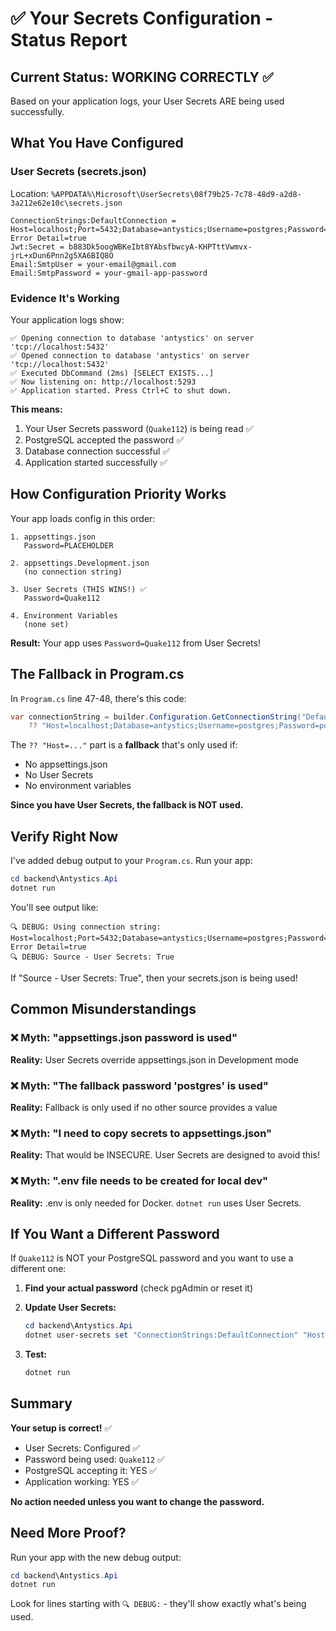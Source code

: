 # ✅ Your Secrets Configuration - Status Report

## Current Status: **WORKING CORRECTLY** ✅

Based on your application logs, your User Secrets ARE being used successfully.

## What You Have Configured

### User Secrets (secrets.json)
Location: `%APPDATA%\Microsoft\UserSecrets\08f79b25-7c78-48d9-a2d8-3a212e62e10c\secrets.json`

```
ConnectionStrings:DefaultConnection = Host=localhost;Port=5432;Database=antystics;Username=postgres;Password=Quake112;Include Error Detail=true
Jwt:Secret = b883Dk5oogWBKeIbt8YAbsfbwcyA-KHPTttVwmvx-jrL+xDun6Pnn2g5XA6BIQ8O
Email:SmtpUser = your-email@gmail.com
Email:SmtpPassword = your-gmail-app-password
```

### Evidence It's Working

Your application logs show:
```
✅ Opening connection to database 'antystics' on server 'tcp://localhost:5432'
✅ Opened connection to database 'antystics' on server 'tcp://localhost:5432'
✅ Executed DbCommand (2ms) [SELECT EXISTS...]
✅ Now listening on: http://localhost:5293
✅ Application started. Press Ctrl+C to shut down.
```

**This means:**
1. Your User Secrets password (`Quake112`) is being read ✅
2. PostgreSQL accepted the password ✅
3. Database connection successful ✅
4. Application started successfully ✅

## How Configuration Priority Works

Your app loads config in this order:

```
1. appsettings.json
   Password=PLACEHOLDER

2. appsettings.Development.json
   (no connection string)

3. User Secrets (THIS WINS!) ✅
   Password=Quake112

4. Environment Variables
   (none set)
```

**Result:** Your app uses `Password=Quake112` from User Secrets!

## The Fallback in Program.cs

In `Program.cs` line 47-48, there's this code:
```csharp
var connectionString = builder.Configuration.GetConnectionString("DefaultConnection") 
    ?? "Host=localhost;Database=antystics;Username=postgres;Password=postgres";
```

The `?? "Host=..."` part is a **fallback** that's only used if:
- No appsettings.json
- No User Secrets
- No environment variables

**Since you have User Secrets, the fallback is NOT used.**

## Verify Right Now

I've added debug output to your `Program.cs`. Run your app:

```powershell
cd backend\Antystics.Api
dotnet run
```

You'll see output like:
```
🔍 DEBUG: Using connection string: Host=localhost;Port=5432;Database=antystics;Username=postgres;Password=***MASKED***;Include Error Detail=true
🔍 DEBUG: Source - User Secrets: True
```

If "Source - User Secrets: True", then your secrets.json is being used!

## Common Misunderstandings

### ❌ Myth: "appsettings.json password is used"
**Reality:** User Secrets override appsettings.json in Development mode

### ❌ Myth: "The fallback password 'postgres' is used"
**Reality:** Fallback is only used if no other source provides a value

### ❌ Myth: "I need to copy secrets to appsettings.json"
**Reality:** That would be INSECURE. User Secrets are designed to avoid this!

### ❌ Myth: ".env file needs to be created for local dev"
**Reality:** .env is only needed for Docker. `dotnet run` uses User Secrets.

## If You Want a Different Password

If `Quake112` is NOT your PostgreSQL password and you want to use a different one:

1. **Find your actual password** (check pgAdmin or reset it)

2. **Update User Secrets:**
   ```powershell
   cd backend\Antystics.Api
   dotnet user-secrets set "ConnectionStrings:DefaultConnection" "Host=localhost;Port=5432;Database=antystics;Username=postgres;Password=YOUR_ACTUAL_PASSWORD;Include Error Detail=true"
   ```

3. **Test:**
   ```powershell
   dotnet run
   ```

## Summary

**Your setup is correct!** ✅

- User Secrets: Configured ✅
- Password being used: `Quake112` ✅
- PostgreSQL accepting it: YES ✅
- Application working: YES ✅

**No action needed unless you want to change the password.**

## Need More Proof?

Run your app with the new debug output:
```powershell
cd backend\Antystics.Api
dotnet run
```

Look for lines starting with `🔍 DEBUG:` - they'll show exactly what's being used.

